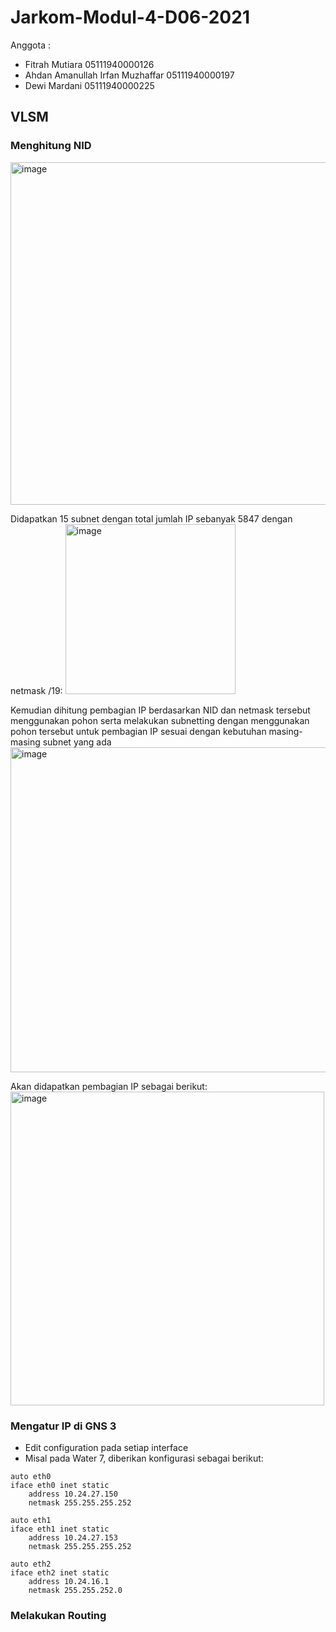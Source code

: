 # Jarkom-Modul-4-D06-2021

Anggota :

- Fitrah Mutiara 05111940000126
- Ahdan Amanullah Irfan Muzhaffar 05111940000197
- Dewi Mardani 05111940000225

## VLSM
### Menghitung NID
<img width="548" alt="image" src="https://user-images.githubusercontent.com/81247727/143670041-e0e4dfd0-4334-4f67-b353-f1c3e9261d6f.png">

Didapatkan 15 subnet dengan total jumlah IP sebanyak 5847 dengan netmask /19:
<img width="272" alt="image" src="https://user-images.githubusercontent.com/81247727/143670071-0d9f75c6-7d2f-4d75-859a-fad34f55b6f6.png">

Kemudian dihitung pembagian IP berdasarkan NID dan netmask tersebut menggunakan pohon serta melakukan subnetting dengan menggunakan pohon tersebut untuk pembagian IP sesuai dengan kebutuhan masing-masing subnet yang ada
<img width="520" alt="image" src="https://user-images.githubusercontent.com/81247727/143670171-4c6f1f96-c3cc-41d7-b5af-80bc35caf7b7.png">

Akan didapatkan pembagian IP sebagai berikut:
<img width="502" alt="image" src="https://user-images.githubusercontent.com/81247727/143670183-681a3858-6aaf-40e2-8168-7a972076744f.png">

### Mengatur IP di GNS 3
- Edit configuration pada setiap interface
- Misal pada Water 7, diberikan konfigurasi sebagai berikut:
```
auto eth0
iface eth0 inet static
	address 10.24.27.150
	netmask 255.255.255.252

auto eth1
iface eth1 inet static
	address 10.24.27.153
	netmask 255.255.255.252

auto eth2
iface eth2 inet static
	address 10.24.16.1
	netmask 255.255.252.0
```
### Melakukan Routing

